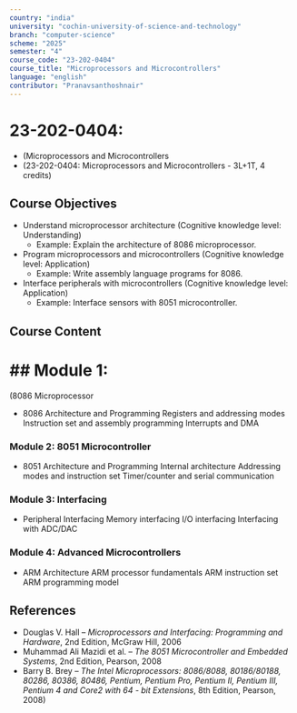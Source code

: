 ```yaml
---
country: "india"
university: "cochin-university-of-science-and-technology"
branch: "computer-science"
scheme: "2025"
semester: "4"
course_code: "23-202-0404"
course_title: "Microprocessors and Microcontrollers"
language: "english"
contributor: "Pranavsanthoshnair"
---
```


# 23-202-0404: 
  - (Microprocessors and Microcontrollers
  - (23-202-0404: Microprocessors and Microcontrollers - 3L+1T, 4 credits)
## Course Objectives

* Understand microprocessor architecture (Cognitive knowledge level: Understanding)
    - Example: Explain the architecture of 8086 microprocessor.
* Program microprocessors and microcontrollers (Cognitive knowledge level: Application)
    - Example: Write assembly language programs for 8086.
* Interface peripherals with microcontrollers (Cognitive knowledge level: Application)
    - Example: Interface sensors with 8051 microcontroller.

## Course Content
# ## Module 1:
  (8086 Microprocessor

* 8086 Architecture and Programming
  Registers and addressing modes
  Instruction set and assembly programming
  Interrupts and DMA

### Module 2: 8051 Microcontroller
* 8051 Architecture and Programming
  Internal architecture
  Addressing modes and instruction set
  Timer/counter and serial communication

### Module 3: Interfacing
* Peripheral Interfacing
  Memory interfacing
  I/O interfacing
  Interfacing with ADC/DAC

### Module 4: Advanced Microcontrollers
* ARM Architecture
  ARM processor fundamentals
  ARM instruction set
  ARM programming model

## References

* Douglas V. Hall – *Microprocessors and Interfacing: Programming and Hardware*, 2nd Edition, McGraw Hill, 2006
* Muhammad Ali Mazidi et al. – *The 8051 Microcontroller and Embedded Systems*, 2nd Edition, Pearson, 2008
* Barry B. Brey – *The Intel Microprocessors: 8086/8088, 80186/80188, 80286, 80386, 80486, Pentium, Pentium Pro, Pentium II, Pentium III, Pentium 4 and Core2 with 64 - bit Extensions*, 8th Edition, Pearson, 2008)
